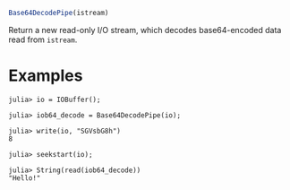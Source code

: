 ```julia
Base64DecodePipe(istream)
```

Return a new read-only I/O stream, which decodes base64-encoded data read from `istream`.

# Examples

```jldoctest
julia> io = IOBuffer();

julia> iob64_decode = Base64DecodePipe(io);

julia> write(io, "SGVsbG8h")
8

julia> seekstart(io);

julia> String(read(iob64_decode))
"Hello!"
```
